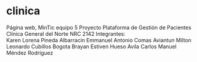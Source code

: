 # clinica
Página web, MinTic equipo 5
Proyecto Plataforma de Gestión de Pacientes Clínica General del Norte
NRC 2142
Integrantes:  
            Karen Lorena Pineda Albarracin
            Emmanuel Antonio Comas Aviantun
            Milton Leonardo Cubillos Bogota
            Brayan Estiven Hueso Avila
            Carlos Manuel Méndez Rodríguez
